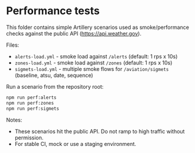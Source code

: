 # Performance tests

This folder contains simple Artillery scenarios used as smoke/performance checks against the public API (https://api.weather.gov).

Files:

- `alerts-load.yml` - smoke load against `/alerts` (default: 1 rps x 10s)
- `zones-load.yml` - smoke load against `/zones` (default: 1 rps x 10s)
- `sigmets-load.yml` - multiple smoke flows for `/aviation/sigmets` (baseline, atsu, date, sequence)

Run a scenario from the repository root:

```bash
npm run perf:alerts
npm run perf:zones
npm run perf:sigmets
```

Notes:
- These scenarios hit the public API. Do not ramp to high traffic without permission.
- For stable CI, mock or use a staging environment.
